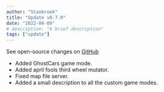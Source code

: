 ```yaml
---
author: "Stanbroek"
title: "Update v0.7.0"
date: "2022-04-09"
# description: "A brief description"
tags: ["update"]
---
```


See open-source changes on [GitHub](https://github.com/Stanbroek/RocketPlugin/commit/2d06f9d45845b40e10ccffa28d531e28ad5a4a10)

- Added GhostCars game mode.
- Added april fools third wheel mutator.
- Fixed map file server.
- Added a small description to all the custom game modes.
